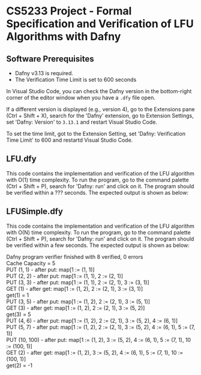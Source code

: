 # CS5233 Project -  Formal Specification and Verification of LFU Algorithms with Dafny

## Software Prerequisites

- Dafny v3.13 is required.
- The Verification Time Limit is set to 600 seconds

In Visual Studio Code, you can check the Dafny version in the bottom-right
corner of the editor window when you have a `.dfy` file open.

If a different version is displayed (e.g., version 4), go to the Extensions
pane (Ctrl + Shift + X), search for the 'Dafny' extension, go to Extension
Settings, set 'Dafny: Version' to `3.13.1` and restart Visual Studio Code.

To set the time limit, got to the Extension Setting, set 'Dafny: Verification Time Limit' to 600 and restartd Visual Studio Code.

## LFU.dfy
This code contains the implementation and verification of the LFU algorithm with O(1) time complexity. To run the program, go to the command palette (Ctrl + Shift + P), search for 'Dafny: run' and click on it. The program should be verified within a ??? seconds. The expected output is shown as below: 

## LFUSimple.dfy
This code contains the implementation and verification of the LFU algorithm with O(N) time complexity. To run the program, go to the command palette (Ctrl + Shift + P), search for 'Dafny: run' and click on it. The program should be verified within a few seconds. The expected output is shown as below: 

Dafny program verifier finished with 8 verified, 0 errors <br>
Cache Capacity = 5 <br>
PUT (1, 1) - after put: map[1 := (1, 1)] <br>
PUT (2, 2) - after put: map[1 := (1, 1), 2 := (2, 1)] <br>
PUT (3, 3) - after put: map[1 := (1, 1), 2 := (2, 1), 3 := (3, 1)] <br>
GET (1) - after get: map[1 := (1, 2), 2 := (2, 1), 3 := (3, 1)] <br>
get(1) = 1 <br>
PUT (3, 5) - after put: map[1 := (1, 2), 2 := (2, 1), 3 := (5, 1)] <br>
GET (3) - after get: map[1 := (1, 2), 2 := (2, 1), 3 := (5, 2)] <br>
get(3) = 5 <br>
PUT (4, 6) - after put: map[1 := (1, 2), 2 := (2, 1), 3 := (5, 2), 4 := (6, 1)] <br>
PUT (5, 7) - after put: map[1 := (1, 2), 2 := (2, 1), 3 := (5, 2), 4 := (6, 1), 5 := (7, 1)] <br>
PUT (10, 100) - after put: map[1 := (1, 2), 3 := (5, 2), 4 := (6, 1), 5 := (7, 1), 10 := (100, 1)] <br>
GET (2) - after get: map[1 := (1, 2), 3 := (5, 2), 4 := (6, 1), 5 := (7, 1), 10 := (100, 1)] <br>
get(2) = -1 <br>
